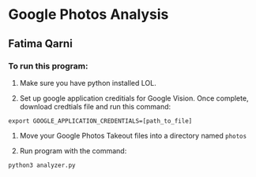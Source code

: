 # Google Photos Analysis
## Fatima Qarni

### To run this program:

1. Make sure you have python installed LOL.

1. Set up google application creditials for Google Vision.
Once complete, download credtials file and run this command:

`export GOOGLE_APPLICATION_CREDENTIALS=[path_to_file]`

1. Move your Google Photos Takeout files into a directory named `photos`

1. Run program with the command:

`python3 analyzer.py`

